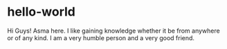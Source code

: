 # hello-world
Hi Guys! Asma here. I like gaining knowledge whether it be from anywhere or of any kind. I am a very humble person and a very good friend. 

